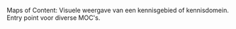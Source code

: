 Maps of Content:
Visuele weergave van een kennisgebied of kennisdomein.
Entry point voor diverse MOC's.